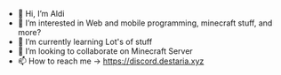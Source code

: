 - 👋 Hi, I’m Aldi
- 👀 I’m interested in Web and mobile programming, minecraft stuff, and more?
- 🌱 I’m currently learning Lot's of stuff
- 💞️ I’m looking to collaborate on Minecraft Server
- 📫 How to reach me -> https://discord.destaria.xyz

<!---
aldigunawan-dev/aldigunawan-dev is a ✨ special ✨ repository because its `README.md` (this file) appears on your GitHub profile.
You can click the Preview link to take a look at your changes.
--->
